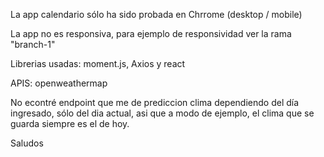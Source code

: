 La app calendario sólo ha sido probada en Chrrome (desktop / mobile)

La app no es responsiva, para ejemplo de responsividad ver la rama "branch-1"

Librerias usadas: moment.js, Axios y react

APIS: openweathermap

No econtré endpoint que me de prediccion clima dependiendo del día ingresado, sólo del dia actual, asi que a modo de ejemplo, el clima que se guarda siempre es el de hoy.

Saludos
